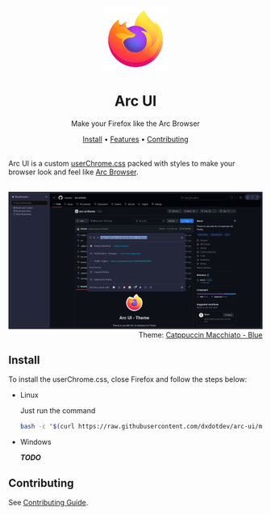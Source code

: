 [userChrome.css]: https://www.userchrome.org/
[Arc Browser]: https://arc.net/

<div align="center">
  <img width="128" src="./.github/assets/arc-ui-default.svg" />

  <h1>Arc UI</h1>
  <p>Make your Firefox like the Arc Browser</p>
</div>

<div align="center">
  <a href="#install">Install</a> • <a href="#features">Features</a> • <a href="#contributing">Contributing</a>
</div>

<br />

Arc UI is a custom [userChrome.css] packed with styles to make your browser look and feel like [Arc Browser].

<br />

<div align="right">
  <img src="./.github/assets/ui.png" />
  Theme: <a href="https://github.com/catppuccin/firefox">Catppuccin Macchiato - Blue</a>
</div>

## Install

To install the userChrome.css, close Firefox and follow the steps below:

- Linux

  Just run the command

  ```bash
  bash -c "$(curl https://raw.githubusercontent.com/dxdotdev/arc-ui/main/scripts/install.sh)"
  ```

- Windows

  **_TODO_**

## Contributing

See [Contributing Guide](./.github/CONTRIBUTING.md).
